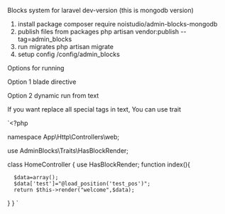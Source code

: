Blocks system for laravel dev-version
(this is mongodb version)
 
1. install package composer require noistudio/admin-blocks-mongodb
2. publish files from packages php artisan vendor:publish --tag=admin_blocks
3. run migrates  php artisan migrate
4. setup config /config/admin_blocks

Options for running

Option 1 blade directive

Option 2 dynamic run from text

If you want replace all special tags in text, You can use trait

`<?php


namespace App\Http\Controllers\web;

use AdminBlocks\Traits\HasBlockRender;

class HomeController
{
use HasBlockRender;
function index(){

      $data=array();
      $data['test']="@load_position('test_pos')";
      return $this->render("welcome",$data);
}
}
`

